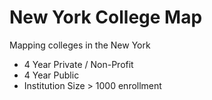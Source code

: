 # New York College Map
Mapping colleges in the New York
- 4 Year Private / Non-Profit 
- 4 Year Public
- Institution Size > 1000 enrollment
